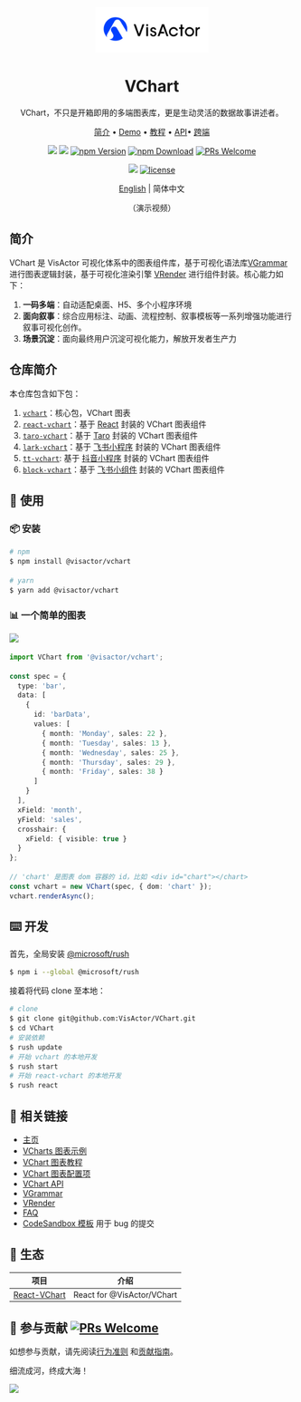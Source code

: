 <div align="center">
  <a href="" target="_blank">
    <img alt="VisActor Logo" width="200" src="https://github.com/VisActor/.github/blob/main/profile/500_200.svg"/>
  </a>
</div>

<div align="center">
  <h1>VChart</h1>
</div>

<div align="center">

VChart，不只是开箱即用的多端图表库，更是生动灵活的数据故事讲述者。

<p align="center">
  <a href="https://www.visactor.io/vchart">简介</a> •
  <a href="https://www.visactor.io/vchart/example">Demo</a> •
  <a href="https://www.visactor.io/vchart/guide/tutorial_docs/VChart_Website_Guide">教程</a> •
  <a href="https://www.visactor.io/vchart/option/barChart">API</a>•
  <a href="https://www.visactor.io/vchart/guide/tutorial_docs/cross-terminal_and_developer_ecology/node">跨端</a>
</p>

![](https://github.com/visactor/vchart/actions/workflows/bug-server.yml/badge.svg)
![](https://github.com/visactor/vchart/actions/workflows/unit-test.yml/badge.svg)
[![npm Version](https://img.shields.io/npm/v/@visactor/vchart.svg)](https://www.npmjs.com/package/@visactor/vchart)
[![npm Download](https://img.shields.io/npm/dm/@visactor/vchart.svg)](https://www.npmjs.com/package/@visactor/vchart)
[![PRs Welcome](https://img.shields.io/badge/PRs-welcome-brightgreen.svg)](https://github.com/VisActor/VChart/blob/main/CONTRIBUTING.md#your-first-pull-request)

![](https://img.shields.io/badge/language-TypeScript-red.svg) [![license](https://img.shields.io/badge/license-MIT-blue.svg)](https://github.com/visactor/vchart/blob/main/LICENSE)

</div>

<div align="center">

[English](./README.md) | 简体中文

</div>

<div align="center">

（演示视频）

</div>

## 简介

VChart 是 VisActor 可视化体系中的图表组件库，基于可视化语法库[VGrammar](https://github.com/VisActor/VGrammar) 进行图表逻辑封装，基于可视化渲染引擎 [VRender](https://github.com/VisActor/VRender) 进行组件封装。核心能力如下：

1. **一码多端**：自动适配桌面、H5、多个小程序环境
2. **面向叙事**：综合应用标注、动画、流程控制、叙事模板等一系列增强功能进行叙事可视化创作。
3. **场景沉淀**：面向最终用户沉淀可视化能力，解放开发者生产力

## 仓库简介

本仓库包含如下包：

1. [`vchart`](./packages/vchart/)：核心包，VChart 图表
2. [`react-vchart`](./packages/react-vchart/)：基于 [React](https://react.dev/) 封装的 VChart 图表组件
3. [`taro-vchart`](./packages/taro-vchart/)：基于 [Taro](https://docs.taro.zone/docs/) 封装的 VChart 图表组件
4. [`lark-vchart`](./packages/lark-vchart/)：基于 [飞书小程序](https://open.feishu.cn/document/client-docs/gadget/introduction/host-environment) 封装的 VChart 图表组件
5. [`tt-vchart`](./packages/lark-vchart/): 基于 [抖音小程序](https://developer.open-douyin.com/docs/resource/zh-CN/mini-app/introduction/overview/) 封装的 VChart 图表组件
6. [`block-vchart`](./packages/block-vchart/)：基于 [飞书小组件](https://open.feishu.cn/document/client-docs/block/block-introduction) 封装的 VChart 图表组件

## 🔨 使用

### 📦 安装

```bash
# npm
$ npm install @visactor/vchart

# yarn
$ yarn add @visactor/vchart
```

### 📊 一个简单的图表

<img src="https://user-images.githubusercontent.com/135952300/246996854-95cf0db3-42a2-41f9-8f15-8b7bbec1794c.png" style="width: 500px">

```typescript
import VChart from '@visactor/vchart';

const spec = {
  type: 'bar',
  data: [
    {
      id: 'barData',
      values: [
        { month: 'Monday', sales: 22 },
        { month: 'Tuesday', sales: 13 },
        { month: 'Wednesday', sales: 25 },
        { month: 'Thursday', sales: 29 },
        { month: 'Friday', sales: 38 }
      ]
    }
  ],
  xField: 'month',
  yField: 'sales',
  crosshair: {
    xField: { visible: true }
  }
};

// 'chart' 是图表 dom 容器的 id，比如 <div id="chart"></chart>
const vchart = new VChart(spec, { dom: 'chart' });
vchart.renderAsync();
```

## ⌨️ 开发

首先，全局安装 [@microsoft/rush](https://rushjs.io/pages/intro/get_started/)

```bash
$ npm i --global @microsoft/rush
```

接着将代码 clone 至本地：

```bash
# clone
$ git clone git@github.com:VisActor/VChart.git
$ cd VChart
# 安装依赖
$ rush update
# 开始 vchart 的本地开发
$ rush start
# 开始 react-vchart 的本地开发
$ rush react
```

## 🔗 相关链接

- [主页](https://www.visactor.io/vchart)
- [VCharts 图表示例](https://www.visactor.io/vchart/example)
- [VChart 图表教程](https://www.visactor.io/vchart/guide/tutorial_docs/VChart_Website_Guide)
- [VChart 图表配置项](https://www.visactor.io/vchart/option/)
- [VChart API](https://www.visactor.io/vchart/api/API/vchart)
- [VGrammar](https://www.visactor.io/vgrammar)
- [VRender](https://www.visactor.io/vrender)
- [FAQ](https://www.visactor.io/vchart/guide/tutorial_docs/FAQ)
- [CodeSandbox 模板](https://codesandbox.io/s/the-template-of-visactor-vchart-vl84ww?file=/src/index.ts) 用于 bug 的提交

## 💫 生态

| 项目                                                                                  | 介绍                       |
| ------------------------------------------------------------------------------------- | -------------------------- |
| [React-VChart](https://github.com/VisActor/VChart/tree/develop/packages/react-vchart) | React for @VisActor/VChart |

## 🤝 参与贡献 [![PRs Welcome](https://img.shields.io/badge/PRs-welcome-brightgreen.svg)](https://github.com/VisActor/VChart/blob/main/CONTRIBUTING.md#your-first-pull-request)

如想参与贡献，请先阅读[行为准则](./CODE_OF_CONDUCT.md) 和[贡献指南](./CONTRIBUTING.zh-CN.md)。

细流成河，终成大海！

<a href="https://github.com/visactor/vchart/graphs/contributors"><img src="https://contrib.rocks/image?repo=visactor/vchart" /></a>
